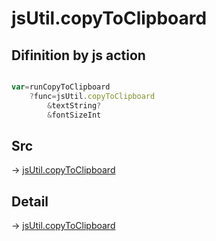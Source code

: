 # jsUtil.copyToClipboard

## Difinition by js action

```js.js

var=runCopyToClipboard
	?func=jsUtil.copyToClipboard
		&textString?
		&fontSizeInt
```

## Src

-> [jsUtil.copyToClipboard](https://github.com/puutaro/CommandClick/blob/master/app/src/main/java/com/puutaro/commandclick/fragment_lib/terminal_fragment/js_interface/JsUtil.kt#L22)

## Detail

-> [jsUtil.copyToClipboard](https://github.com/puutaro/CommandClick/blob/master/md/developer/js_interface/details/JsUtil/copyToClipboard.md)
